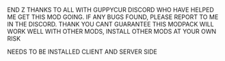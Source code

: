 END Z
THANKS TO ALL WITH GUPPYCUR DISCORD WHO HAVE HELPED ME GET THIS MOD GOING.
IF ANY BUGS FOUND, PLEASE REPORT TO ME IN THE DISCORD. THANK YOU
CANT GUARANTEE THIS MODPACK WILL WORK WELL WITH OTHER MODS, INSTALL OTHER MODS AT YOUR OWN RISK

NEEDS TO BE INSTALLED CLIENT AND SERVER SIDE
